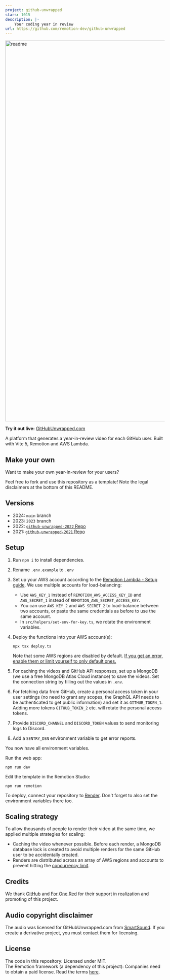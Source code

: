 ```yaml
---
project: github-unwrapped
stars: 1015
description: |-
    Your coding year in review
url: https://github.com/remotion-dev/github-unwrapped
---
```


<img width="1200" alt="readme" src="https://github.com/remotion-dev/github-unwrapped-2023/assets/73991323/0a907f4f-a591-4d98-8b38-c90581ccfb33">

**Try it out live:** [GitHubUnwrapped.com](https://www.githubunwrapped.com)

A platform that generates a year-in-review video for each GitHub user. Built with Vite 5, Remotion and AWS Lambda.

## Make your own

Want to make your own year-in-review for your users?

Feel free to fork and use this repository as a template! Note the legal disclaimers at the bottom of this README.

## Versions

- 2024: `main` branch
- 2023: `2023` branch
- 2022: [`github-unwrapped-2022` Repo](https://github.com/remotion-dev/github-unwrapped-2022)
- 2021: [`github-unwrapped-2021` Repo](https://github.com/remotion-dev/github-unwrapped-2021)

## Setup

1. Run `npm i` to install dependencies.
2. Rename `.env.example` to `.env`
3. Set up your AWS account according to the [Remotion Lambda - Setup guide](https://remotion.dev/docs/lambda/setup). We use multiple accounts for load-balancing:
   - Use `AWS_KEY_1` instead of `REMOTION_AWS_ACCESS_KEY_ID` and `AWS_SECRET_1` instead of `REMOTION_AWS_SECRET_ACCESS_KEY`.
   - You can use `AWS_KEY_2` and `AWS_SECRET_2` to load-balance between two accounts, or paste the same credentials as before to use the same account.
   - In `src/helpers/set-env-for-key.ts`, we rotate the environment variables.
4. Deploy the functions into your AWS account(s):

   ```
   npx tsx deploy.ts
   ```

   Note that some AWS regions are disabled by default. [If you get an error, enable them or limit yourself to only default ones.](https://remotion.dev/docs/lambda/troubleshooting/security-token)

5. For caching the videos and GitHub API responses, set up a MongoDB (we use a free MongoDB Atlas Cloud instance) to save the videos. Set the connection string by filling out the values in `.env`.
6. For fetching data from GitHub, create a personal access token in your user settings (no need to grant any scopes, the GraphQL API needs to be authenticated to get public information) and set it as `GITHUB_TOKEN_1`. Adding more tokens `GITHUB_TOKEN_2` etc. will rotate the personal access tokens.
7. Provide `DISCORD_CHANNEL` and `DISCORD_TOKEN` values to send monitoring logs to Discord.
8. Add a `SENTRY_DSN` environment variable to get error reports.

You now have all environment variables.

Run the web app:

```console
npm run dev
```

Edit the template in the Remotion Studio:

```console
npm run remotion
```

To deploy, connect your repository to [Render](https://render.com/). Don't forget to also set the environment variables there too.

## Scaling strategy

To allow thousands of people to render their video at the same time, we applied multiple strategies for scaling:

- Caching the video whenever possible. Before each render, a MongoDB database lock is created to avoid multiple renders for the same GitHub user to be accidentally created.
- Renders are distributed across an array of AWS regions and accounts to prevent hitting the [concurrency limit](https://www.remotion.dev/docs/lambda/troubleshooting/rate-limit).

## Credits

We thank [GitHub](https://github.com/github) and [For One Red](https://github.com/foronered) for their support in realization and promoting of this project.

## Audio copyright disclaimer

The audio was licensed for GitHubUnwrapped.com from [SmartSound](https://www.smartsound.com/). If you create a derivative project, you must contact them for licensing.

## License

The code in this repository: Licensed under MIT.  
The Remotion framework (a dependency of this project): Companies need to obtain a paid license. Read the terms [here](https://github.com/remotion-dev/remotion/blob/main/LICENSE.md#company-license).

